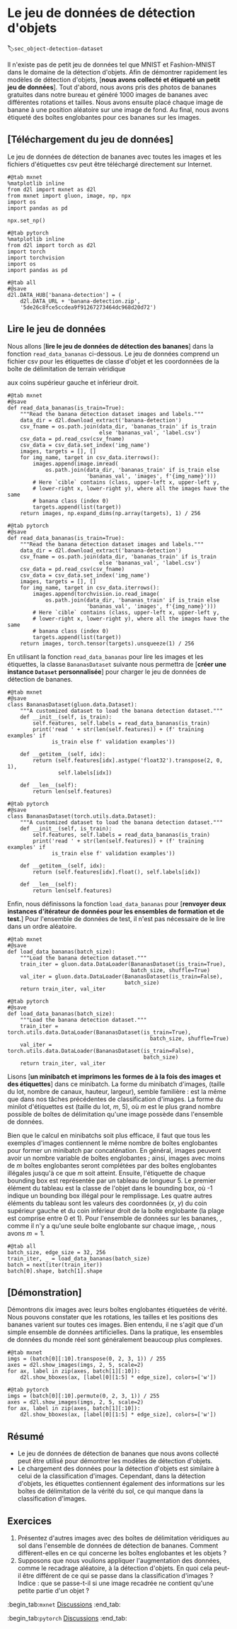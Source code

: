 # Le jeu de données de détection d'objets
:label:`sec_object-detection-dataset` 

 Il n'existe pas de petit jeu de données tel que MNIST et Fashion-MNIST dans le domaine de la détection d'objets.
Afin de démontrer rapidement les modèles de détection d'objets,
[**nous avons collecté et étiqueté un petit jeu de données**].
Tout d'abord, nous avons pris des photos de bananes gratuites dans notre bureau
et généré
1000 images de bananes avec différentes rotations et tailles.
Nous avons ensuite placé chaque image de banane
à une position aléatoire sur une image de fond.
Au final, nous avons étiqueté des boîtes englobantes pour ces bananes sur les images.


## [**Téléchargement du jeu de données**]

Le jeu de données de détection de bananes avec toutes les images et les fichiers d'étiquettes csv
peut être téléchargé directement sur Internet.

```{.python .input}
#@tab mxnet
%matplotlib inline
from d2l import mxnet as d2l
from mxnet import gluon, image, np, npx
import os
import pandas as pd

npx.set_np()
```

```{.python .input}
#@tab pytorch
%matplotlib inline
from d2l import torch as d2l
import torch
import torchvision
import os
import pandas as pd
```

```{.python .input}
#@tab all
#@save
d2l.DATA_HUB['banana-detection'] = (
    d2l.DATA_URL + 'banana-detection.zip',
    '5de26c8fce5ccdea9f91267273464dc968d20d72')
```

## Lire le jeu de données

Nous allons [**lire le jeu de données de détection des bananes**] dans la fonction `read_data_bananas`
 ci-dessous.
Le jeu de données comprend un fichier csv pour les étiquettes de classe d'objet
et les coordonnées de la boîte de délimitation de terrain véridique

 aux coins supérieur gauche et inférieur droit.

```{.python .input}
#@tab mxnet
#@save
def read_data_bananas(is_train=True):
    """Read the banana detection dataset images and labels."""
    data_dir = d2l.download_extract('banana-detection')
    csv_fname = os.path.join(data_dir, 'bananas_train' if is_train
                             else 'bananas_val', 'label.csv')
    csv_data = pd.read_csv(csv_fname)
    csv_data = csv_data.set_index('img_name')
    images, targets = [], []
    for img_name, target in csv_data.iterrows():
        images.append(image.imread(
            os.path.join(data_dir, 'bananas_train' if is_train else
                         'bananas_val', 'images', f'{img_name}')))
        # Here `cible` contains (class, upper-left x, upper-left y,
        # lower-right x, lower-right y), where all the images have the same
        # banana class (index 0)
        targets.append(list(target))
    return images, np.expand_dims(np.array(targets), 1) / 256
```

```{.python .input}
#@tab pytorch
#@save
def read_data_bananas(is_train=True):
    """Read the banana detection dataset images and labels."""
    data_dir = d2l.download_extract('banana-detection')
    csv_fname = os.path.join(data_dir, 'bananas_train' if is_train
                             else 'bananas_val', 'label.csv')
    csv_data = pd.read_csv(csv_fname)
    csv_data = csv_data.set_index('img_name')
    images, targets = [], []
    for img_name, target in csv_data.iterrows():
        images.append(torchvision.io.read_image(
            os.path.join(data_dir, 'bananas_train' if is_train else
                         'bananas_val', 'images', f'{img_name}')))
        # Here `cible` contains (class, upper-left x, upper-left y,
        # lower-right x, lower-right y), where all the images have the same
        # banana class (index 0)
        targets.append(list(target))
    return images, torch.tensor(targets).unsqueeze(1) / 256
```

En utilisant la fonction `read_data_bananas` pour lire les images et les étiquettes,
la classe `BananasDataset` suivante
nous permettra de [**créer une instance `Dataset` personnalisée**]
pour charger le jeu de données de détection de bananes.

```{.python .input}
#@tab mxnet
#@save
class BananasDataset(gluon.data.Dataset):
    """A customized dataset to load the banana detection dataset."""
    def __init__(self, is_train):
        self.features, self.labels = read_data_bananas(is_train)
        print('read ' + str(len(self.features)) + (f' training examples' if
              is_train else f' validation examples'))

    def __getitem__(self, idx):
        return (self.features[idx].astype('float32').transpose(2, 0, 1),
                self.labels[idx])

    def __len__(self):
        return len(self.features)
```

```{.python .input}
#@tab pytorch
#@save
class BananasDataset(torch.utils.data.Dataset):
    """A customized dataset to load the banana detection dataset."""
    def __init__(self, is_train):
        self.features, self.labels = read_data_bananas(is_train)
        print('read ' + str(len(self.features)) + (f' training examples' if
              is_train else f' validation examples'))

    def __getitem__(self, idx):
        return (self.features[idx].float(), self.labels[idx])

    def __len__(self):
        return len(self.features)
```

Enfin, nous définissons
la fonction `load_data_bananas` pour [**renvoyer deux instances
d'itérateur de données pour les ensembles de formation et de test.**]
Pour l'ensemble de données de test,
il n'est pas nécessaire de le lire dans un ordre aléatoire.

```{.python .input}
#@tab mxnet
#@save
def load_data_bananas(batch_size):
    """Load the banana detection dataset."""
    train_iter = gluon.data.DataLoader(BananasDataset(is_train=True),
                                       batch_size, shuffle=True)
    val_iter = gluon.data.DataLoader(BananasDataset(is_train=False),
                                     batch_size)
    return train_iter, val_iter
```

```{.python .input}
#@tab pytorch
#@save
def load_data_bananas(batch_size):
    """Load the banana detection dataset."""
    train_iter = torch.utils.data.DataLoader(BananasDataset(is_train=True),
                                             batch_size, shuffle=True)
    val_iter = torch.utils.data.DataLoader(BananasDataset(is_train=False),
                                           batch_size)
    return train_iter, val_iter
```

Lisons [**un minibatch et imprimons les formes de
à la fois des images et des étiquettes**] dans ce minibatch.
La forme du minibatch d'images,
(taille du lot, nombre de canaux, hauteur, largeur),
semble familière :
est la même que dans nos tâches précédentes de classification d'images.
La forme du minilot d'étiquettes est
(taille du lot, $m$, 5),
où $m$ est le plus grand nombre possible de boîtes de délimitation
qu'une image possède dans l'ensemble de données.

Bien que le calcul en minibatchs soit plus efficace,
il faut que tous les exemples d'images
contiennent le même nombre de boîtes englobantes pour former un minibatch par concaténation.
En général,
images peuvent avoir un nombre variable de boîtes englobantes ;
ainsi,
images avec moins de $m$ boîtes englobantes
seront complétées par des boîtes englobantes illégales
jusqu'à ce que $m$ soit atteint.
Ensuite,
l'étiquette de chaque bounding box est représentée par un tableau de longueur 5.
Le premier élément du tableau est la classe de l'objet dans le bounding box,
où -1 indique un bounding box illégal pour le remplissage.
Les quatre autres éléments du tableau sont
les valeurs des coordonnées ($x$, $y$)
du coin supérieur gauche et du coin inférieur droit
de la boîte englobante (la plage est comprise entre 0 et 1).
Pour l'ensemble de données sur les bananes,
, comme il n'y a qu'une seule boîte englobante sur chaque image,
, nous avons $m=1$.

```{.python .input}
#@tab all
batch_size, edge_size = 32, 256
train_iter, _ = load_data_bananas(batch_size)
batch = next(iter(train_iter))
batch[0].shape, batch[1].shape
```

## [**Démonstration**]

Démontrons dix images avec leurs boîtes englobantes étiquetées de vérité.
Nous pouvons constater que les rotations, les tailles et les positions des bananes varient sur toutes ces images.
Bien entendu, il ne s'agit que d'un simple ensemble de données artificielles.
Dans la pratique, les ensembles de données du monde réel sont généralement beaucoup plus complexes.

```{.python .input}
#@tab mxnet
imgs = (batch[0][:10].transpose(0, 2, 3, 1)) / 255
axes = d2l.show_images(imgs, 2, 5, scale=2)
for ax, label in zip(axes, batch[1][:10]):
    d2l.show_bboxes(ax, [label[0][1:5] * edge_size], colors=['w'])
```

```{.python .input}
#@tab pytorch
imgs = (batch[0][:10].permute(0, 2, 3, 1)) / 255
axes = d2l.show_images(imgs, 2, 5, scale=2)
for ax, label in zip(axes, batch[1][:10]):
    d2l.show_bboxes(ax, [label[0][1:5] * edge_size], colors=['w'])
```

## Résumé

* Le jeu de données de détection de bananes que nous avons collecté peut être utilisé pour démontrer les modèles de détection d'objets.
* Le chargement des données pour la détection d'objets est similaire à celui de la classification d'images. Cependant, dans la détection d'objets, les étiquettes contiennent également des informations sur les boîtes de délimitation de la vérité du sol, ce qui manque dans la classification d'images.


## Exercices

1. Présentez d'autres images avec des boîtes de délimitation véridiques au sol dans l'ensemble de données de détection de bananes. Comment diffèrent-elles en ce qui concerne les boîtes englobantes et les objets ?
1. Supposons que nous voulions appliquer l'augmentation des données, comme le recadrage aléatoire, à la détection d'objets. En quoi cela peut-il être différent de ce qui se passe dans la classification d'images ? Indice : que se passe-t-il si une image recadrée ne contient qu'une petite partie d'un objet ?

:begin_tab:`mxnet`
[Discussions](https://discuss.d2l.ai/t/372)
:end_tab:

:begin_tab:`pytorch`
[Discussions](https://discuss.d2l.ai/t/1608)
:end_tab:
